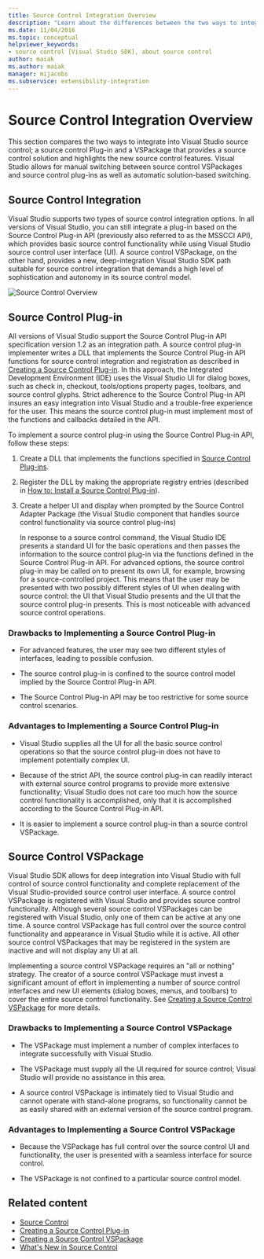```yaml
---
title: Source Control Integration Overview
description: "Learn about the differences between the two ways to integrate source control into Visual Studio: a source control plug-in and a VSPackage."
ms.date: 11/04/2016
ms.topic: conceptual
helpviewer_keywords:
- source control [Visual Studio SDK], about source control
author: maiak
ms.author: maiak
manager: mijacobs
ms.subservice: extensibility-integration
---
```

# Source Control Integration Overview

This section compares the two ways to integrate into Visual Studio source control; a source control Plug-in and a VSPackage that provides a source control solution and highlights the new source control features. Visual Studio allows for manual switching between source control VSPackages and source control plug-ins as well as automatic solution-based switching.

## Source Control Integration
 Visual Studio supports two types of source control integration options. In all versions of Visual Studio, you can still integrate a plug-in based on the Source Control Plug-in API (previously also referred to as the MSSCCI API), which provides basic source control functionality while using Visual Studio source control user interface (UI). A source control VSPackage, on the other hand, provides a new, deep-integration Visual Studio SDK path suitable for source control integration that demands a high level of sophistication and autonomy in its source control model.

 ![Source Control Overview](../../extensibility/internals/media/sourcectnrloverview.gif "SourceCtnrlOverview")

## Source Control Plug-in
 All versions of Visual Studio support the Source Control Plug-in API specification version 1.2 as an integration path. A source control plug-in implementer writes a DLL that implements the Source Control Plug-in API functions for source control integration and registration as described in [Creating a Source Control Plug-in](../../extensibility/internals/creating-a-source-control-plug-in.md). In this approach, the Integrated Development Environment (IDE) uses the Visual Studio UI for dialog boxes, such as check in, checkout, tools/options property pages, toolbars, and source control glyphs. Strict adherence to the Source Control Plug-in API insures an easy integration into Visual Studio and a trouble-free experience for the user. This means the source control plug-in must implement most of the functions and callbacks detailed in the API.

 To implement a source control plug-in using the Source Control Plug-in API, follow these steps:

1. Create a DLL that implements the functions specified in [Source Control Plug-ins](../../extensibility/source-control-plug-ins.md).

2. Register the DLL by making the appropriate registry entries (described in [How to: Install a Source Control Plug-in](../../extensibility/internals/how-to-install-a-source-control-plug-in.md)).

3. Create a helper UI and display when prompted by the Source Control Adapter Package (the Visual Studio component that handles source control functionality via source control plug-ins)

   In response to a source control command, the Visual Studio IDE presents a standard UI for the basic operations and then passes the information to the source control plug-in via the functions defined in the Source Control Plug-in API. For advanced options, the source control plug-in may be called on to present its own UI, for example, browsing for a source-controlled project. This means that the user may be presented with two possibly different styles of UI when dealing with source control: the UI that Visual Studio presents and the UI that the source control plug-in presents. This is most noticeable with advanced source control operations.

### Drawbacks to Implementing a Source Control Plug-in

- For advanced features, the user may see two different styles of interfaces, leading to possible confusion.

- The source control plug-in is confined to the source control model implied by the Source Control Plug-in API.

- The Source Control Plug-in API may be too restrictive for some source control scenarios.

### Advantages to Implementing a Source Control Plug-in

- Visual Studio supplies all the UI for all the basic source control operations so that the source control plug-in does not have to implement potentially complex UI.

- Because of the strict API, the source control plug-in can readily interact with external source control programs to provide more extensive functionality; Visual Studio does not care too much how the source control functionality is accomplished, only that it is accomplished according to the Source Control Plug-in API.

- It is easier to implement a source control plug-in than a source control VSPackage.

## Source Control VSPackage
 Visual Studio SDK allows for deep integration into Visual Studio with full control of source control functionality and complete replacement of the Visual Studio-provided source control user interface. A source control VSPackage is registered with Visual Studio and provides source control functionality. Although several source control VSPackages can be registered with Visual Studio, only one of them can be active at any one time. A source control VSPackage has full control over the source control functionality and appearance in Visual Studio while it is active. All other source control VSPackages that may be registered in the system are inactive and will not display any UI at all.

 Implementing a source control VSPackage requires an "all or nothing" strategy. The creator of a source control VSPackage must invest a significant amount of effort in implementing a number of source control interfaces and new UI elements (dialog boxes, menus, and toolbars) to cover the entire source control functionality. See [Creating a Source Control VSPackage](../../extensibility/internals/creating-a-source-control-vspackage.md) for more details.

### Drawbacks to Implementing a Source Control VSPackage

- The VSPackage must implement a number of complex interfaces to integrate successfully with Visual Studio.

- The VSPackage must supply all the UI required for source control; Visual Studio will provide no assistance in this area.

- A source control VSPackage is intimately tied to Visual Studio and cannot operate with stand-alone programs, so functionality cannot be as easily shared with an external version of the source control program.

### Advantages to Implementing a Source Control VSPackage

- Because the VSPackage has full control over the source control UI and functionality, the user is presented with a seamless interface for source control.

- The VSPackage is not confined to a particular source control model.

## Related content
- [Source Control](../../extensibility/internals/source-control.md)
- [Creating a Source Control Plug-in](../../extensibility/internals/creating-a-source-control-plug-in.md)
- [Creating a Source Control VSPackage](../../extensibility/internals/creating-a-source-control-vspackage.md)
- [What's New in Source Control](../../extensibility/internals/what-s-new-in-source-control.md)

